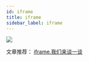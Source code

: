 ```yaml
---
id: iframe
title: iframe
sidebar_label: iframe
---
```


![](https://cosmos-x.oss-cn-hangzhou.aliyuncs.com/hXoekG.png)

文章推荐： [iframe,我们来谈一谈](https://segmentfault.com/a/1190000004502619)
